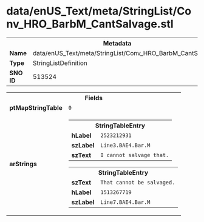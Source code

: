 <h1>data/enUS_Text/meta/StringList/Conv_HRO_BarbM_CantSalvage.stl</h1><table><tr><th colspan="100%">Metadata</th></tr><tr><td><b>Name</b></td><td>data/enUS_Text/meta/StringList/Conv_HRO_BarbM_CantSalvage.stl</td></tr><tr><td><b>Type</b></td><td>StringListDefinition</td></tr><tr><td><b>SNO ID</b></td><td>513524</td></tr></table>

<table><tr><th colspan="100%">Fields</th></tr><tr><td><b>ptMapStringTable</b></td><td><code>0</code></td></tr><tr><td><b>arStrings</b></td><td><table><tr><th colspan="100%">StringTableEntry</th></tr><tr><td><b>hLabel</b></td><td><code>2523212931</code></td></tr><tr><td><b>szLabel</b></td><td><code>Line3.BAE4.Bar.M</code></td></tr><tr><td><b>szText</b></td><td><code>I cannot salvage that.</code></td></tr></table>


<table><tr><th colspan="100%">StringTableEntry</th></tr><tr><td><b>szText</b></td><td><code>That cannot be salvaged.</code></td></tr><tr><td><b>hLabel</b></td><td><code>1513267719</code></td></tr><tr><td><b>szLabel</b></td><td><code>Line7.BAE4.Bar.M</code></td></tr></table>


</td></tr></table>

